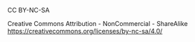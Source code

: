 CC BY-NC-SA

Creative Commons Attribution - NonCommercial - ShareAlike
https://creativecommons.org/licenses/by-nc-sa/4.0/

